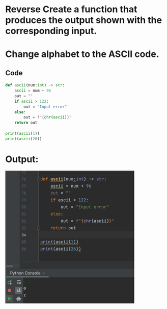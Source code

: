 # Reverse Create a function that produces the output shown with the corresponding input.
# Change alphabet to the ASCII code. 

## Code
```.py
def ascii(num:int) -> str:
    ascii = num + 96
    out = ""
    if ascii > 122:
        out = "Input error"
    else:
        out = f"{chr(ascii)}"
    return out

print(ascii(1))
print(ascii(26))
```

# Output:

![](quiz24out.png)
